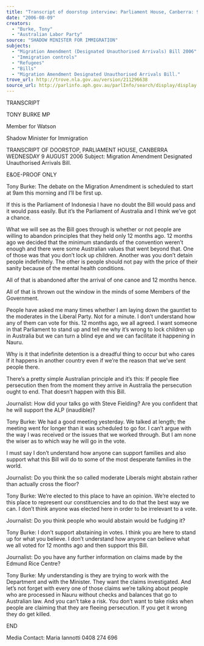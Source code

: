 ```yaml
---
title: "Transcript of doorstop interview: Parliament House, Canberra: 9 August 2006: Migration Amendment Designated Unauthorised Arrivals Bill."
date: "2006-08-09"
creators:
  - "Burke, Tony"
  - "Australian Labor Party"
source: "SHADOW MINISTER FOR IMMIGRATION"
subjects:
  - "Migration Amendment (Designated Unauthorised Arrivals) Bill 2006"
  - "Immigration controls"
  - "Refugees"
  - "Bills"
  - "Migration Amendment Designated Unauthorised Arrivals Bill."
trove_url: http://trove.nla.gov.au/version/211296638
source_url: http://parlinfo.aph.gov.au/parlInfo/search/display/display.w3p;query=Id%3A%22media/pressrel/61IK6%22
---
```


 TRANSCRIPT 

 TONY BURKE MP   

 Member for Watson 

 Shadow Minister for Immigration 

 

 TRANSCRIPT OF DOORSTOP, PARLIAMENT HOUSE, CANBERRA  WEDNESDAY 9 AUGUST 2006  Subject:  Migration Amendment Designated Unauthorised Arrivals Bill.   

 E&OE-PROOF ONLY   

 

 Tony Burke:  The debate on the Migration Amendment is scheduled to start at 9am this  morning and I’ll be first up.     

 If this is the Parliament of Indonesia I have no doubt the Bill would pass and it would  pass easily.  But it’s the Parliament of Australia and I think we’ve got a chance.   

 What we will see as the Bill goes through is whether or not people are willing to abandon  principles that they held only 12 months ago.  12 months ago we decided that the  minimum standards of the convention weren’t enough and there were some Australian  values that went beyond that.  One of those was that you don’t lock up children.  Another  was you don’t detain people indefinitely.  The other is people should not pay with the  price of their sanity because of the mental health conditions.   

 All of that is abandoned after the arrival of one canoe and 12 months hence.   

 All of that is thrown out the window in the minds of some Members of the Government.   

 People have asked me many times whether I am laying down the gauntlet to the  moderates in the Liberal Party.  Not for a minute.  I don’t understand how any of them  can vote for this.  12 months ago, we all agreed.  I want someone in that Parliament to  stand up and tell me why it’s wrong to lock children up in Australia but we can turn a  blind eye and we can facilitate it happening in Nauru.   

 Why is it that indefinite detention is a dreadful thing to occur but who cares if it happens  in another country even if we’re the reason that we’ve sent people there.     

 There’s a pretty simple Australian principle and it’s this:  If people flee persecution then  from the moment they arrive in Australia the persecution ought to end.  That doesn’t  happen with this Bill.     

 Journalist:  How did your talks go with Steve Fielding?  Are you confident that he will  support the ALP (inaudible)? 

 

 Tony Burke:  We had a good meeting yesterday.  We talked at length; the meeting went  for longer than it was scheduled to go for.  I can’t argue with the way I was received or  the issues that we worked through.  But I am none the wiser as to which way he will go in  the vote.   

 I must say I don’t understand how anyone can support families and also support what this  Bill will do to some of the most desperate families in the world.     

 Journalist:  Do you think the so called moderate Liberals might abstain rather than  actually cross the floor?   

 Tony Burke:  We’re elected to this place to have an opinion.  We’re elected to this place  to represent our constituencies and to do that the best way we can.  I don’t think anyone  was elected here in order to be irrelevant to a vote.     

 Journalist:  Do you think people who would abstain would be fudging it?   

 Tony Burke:  I don’t support abstaining in votes.  I think you are here to stand up for  what you believe.  I don’t understand how anyone can believe what we all voted for 12  months ago and then support this Bill.   

 Journalist:  Do you have any further information on claims made by the Edmund Rice  Centre?    

 Tony Burke:  My understanding is they are trying to work with the Department and with  the Minister.  They want the claims investigated.  And let’s not forget with every one of  those claims we’re talking about people who are processed in Nauru without checks and  balances that go to Australian law.  And you can’t take a risk.  You don’t want to take  risks when people are claiming that they are fleeing persecution.  If you get it wrong they  do get killed.     

 END   

 Media Contact:  Maria Iannotti 0408 274 696   

 

